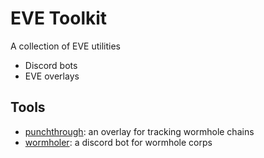 # EVE Toolkit

A collection of EVE utilities

- Discord bots
- EVE overlays

## Tools
- [punchthrough](https://github.com/EVE-Toolkit/punchthrough): an overlay for tracking wormhole chains
- [wormholer](https://github.com/EVE-Toolkit/wormholer): a discord bot for wormhole corps
